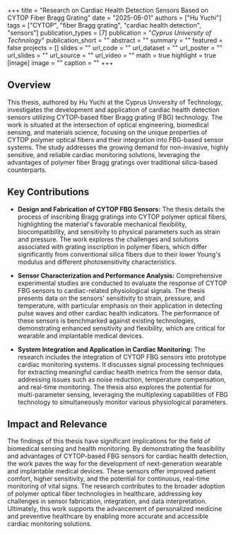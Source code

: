 +++
title = "Research on Cardiac Health Detection Sensors Based on CYTOP Fiber Bragg Grating"
date = "2025-06-01"
authors = ["Hu Yuchi"]
tags = ["CYTOP", "fiber Bragg grating", "cardiac health detection", "sensors"]
publication_types = [7]
publication = "_Cyprus University of Technology_"
publication_short = ""
abstract = ""
summary = ""
featured = false
projects = []
slides = ""
url_code = ""
url_dataset = ""
url_poster = ""
url_slides = ""
url_source = ""
url_video = ""
math = true
highlight = true
[image]
image = ""
caption = ""
+++

## Overview

This thesis, authored by Hu Yuchi at the Cyprus University of Technology, investigates the development and application of cardiac health detection sensors utilizing CYTOP-based fiber Bragg grating (FBG) technology. The work is situated at the intersection of optical engineering, biomedical sensing, and materials science, focusing on the unique properties of CYTOP polymer optical fibers and their integration into FBG-based sensor systems. The study addresses the growing demand for non-invasive, highly sensitive, and reliable cardiac monitoring solutions, leveraging the advantages of polymer fiber Bragg gratings over traditional silica-based counterparts.

## Key Contributions

- **Design and Fabrication of CYTOP FBG Sensors:** The thesis details the process of inscribing Bragg gratings into CYTOP polymer optical fibers, highlighting the material's favorable mechanical flexibility, biocompatibility, and sensitivity to physical parameters such as strain and pressure. The work explores the challenges and solutions associated with grating inscription in polymer fibers, which differ significantly from conventional silica fibers due to their lower Young's modulus and different photosensitivity characteristics.

- **Sensor Characterization and Performance Analysis:** Comprehensive experimental studies are conducted to evaluate the response of CYTOP FBG sensors to cardiac-related physiological signals. The thesis presents data on the sensors' sensitivity to strain, pressure, and temperature, with particular emphasis on their application in detecting pulse waves and other cardiac health indicators. The performance of these sensors is benchmarked against existing technologies, demonstrating enhanced sensitivity and flexibility, which are critical for wearable and implantable medical devices.

- **System Integration and Application in Cardiac Monitoring:** The research includes the integration of CYTOP FBG sensors into prototype cardiac monitoring systems. It discusses signal processing techniques for extracting meaningful cardiac health metrics from the sensor data, addressing issues such as noise reduction, temperature compensation, and real-time monitoring. The thesis also explores the potential for multi-parameter sensing, leveraging the multiplexing capabilities of FBG technology to simultaneously monitor various physiological parameters.

## Impact and Relevance

The findings of this thesis have significant implications for the field of biomedical sensing and health monitoring. By demonstrating the feasibility and advantages of CYTOP-based FBG sensors for cardiac health detection, the work paves the way for the development of next-generation wearable and implantable medical devices. These sensors offer improved patient comfort, higher sensitivity, and the potential for continuous, real-time monitoring of vital signs. The research contributes to the broader adoption of polymer optical fiber technologies in healthcare, addressing key challenges in sensor fabrication, integration, and data interpretation. Ultimately, this work supports the advancement of personalized medicine and preventive healthcare by enabling more accurate and accessible cardiac monitoring solutions.
